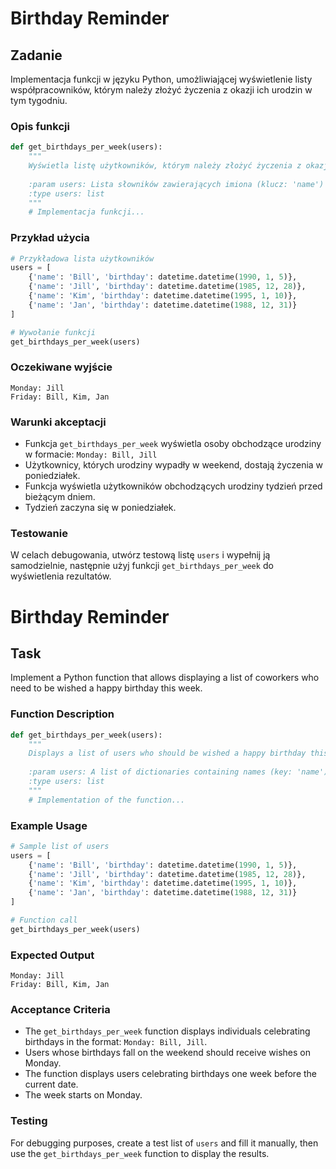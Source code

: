 
# Birthday Reminder

## Zadanie

Implementacja funkcji w języku Python, umożliwiającej wyświetlenie listy współpracowników, którym należy złożyć życzenia z okazji ich urodzin w tym tygodniu.

### Opis funkcji

```python
def get_birthdays_per_week(users):
    """
    Wyświetla listę użytkowników, którym należy złożyć życzenia z okazji urodzin w bieżącym tygodniu.
    
    :param users: Lista słowników zawierających imiona (klucz: 'name') i daty urodzin (klucz: 'birthday').
    :type users: list
    """
    # Implementacja funkcji...
```

### Przykład użycia

```python
# Przykładowa lista użytkowników
users = [
    {'name': 'Bill', 'birthday': datetime.datetime(1990, 1, 5)},
    {'name': 'Jill', 'birthday': datetime.datetime(1985, 12, 28)},
    {'name': 'Kim', 'birthday': datetime.datetime(1995, 1, 10)},
    {'name': 'Jan', 'birthday': datetime.datetime(1988, 12, 31)}
]

# Wywołanie funkcji
get_birthdays_per_week(users)
```

### Oczekiwane wyjście

```
Monday: Jill
Friday: Bill, Kim, Jan
```

### Warunki akceptacji

- Funkcja `get_birthdays_per_week` wyświetla osoby obchodzące urodziny w formacie: `Monday: Bill, Jill`
- Użytkownicy, których urodziny wypadły w weekend, dostają życzenia w poniedziałek.
- Funkcja wyświetla użytkowników obchodzących urodziny tydzień przed bieżącym dniem.
- Tydzień zaczyna się w poniedziałek.

### Testowanie

W celach debugowania, utwórz testową listę `users` i wypełnij ją samodzielnie, następnie użyj funkcji `get_birthdays_per_week` do wyświetlenia rezultatów.


# Birthday Reminder

## Task

Implement a Python function that allows displaying a list of coworkers who need to be wished a happy birthday this week.

### Function Description

```python
def get_birthdays_per_week(users):
    """
    Displays a list of users who should be wished a happy birthday this week.
    
    :param users: A list of dictionaries containing names (key: 'name') and birthdates (key: 'birthday').
    :type users: list
    """
    # Implementation of the function...
```

### Example Usage

```python
# Sample list of users
users = [
    {'name': 'Bill', 'birthday': datetime.datetime(1990, 1, 5)},
    {'name': 'Jill', 'birthday': datetime.datetime(1985, 12, 28)},
    {'name': 'Kim', 'birthday': datetime.datetime(1995, 1, 10)},
    {'name': 'Jan', 'birthday': datetime.datetime(1988, 12, 31)}
]

# Function call
get_birthdays_per_week(users)
```

### Expected Output

```
Monday: Jill
Friday: Bill, Kim, Jan
```

### Acceptance Criteria

- The `get_birthdays_per_week` function displays individuals celebrating birthdays in the format: `Monday: Bill, Jill`.
- Users whose birthdays fall on the weekend should receive wishes on Monday.
- The function displays users celebrating birthdays one week before the current date.
- The week starts on Monday.

### Testing

For debugging purposes, create a test list of `users` and fill it manually, then use the `get_birthdays_per_week` function to display the results.


